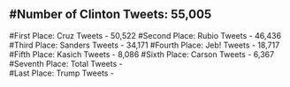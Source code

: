 #Number of Clinton Tweets: 55,005
---
#First Place: Cruz Tweets - 50,522
#Second Place: Rubio Tweets - 46,436
#Third Place: Sanders Tweets - 34,171
#Fourth Place: Jeb! Tweets - 18,717
#Fifth Place: Kasich Tweets - 8,086
#Sixth Place: Carson Tweets - 6,367
#Seventh Place: Total Tweets -  
#Last Place: Trump Tweets - 
